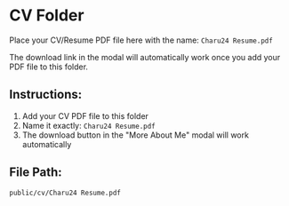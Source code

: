 # CV Folder

Place your CV/Resume PDF file here with the name: `Charu24 Resume.pdf`

The download link in the modal will automatically work once you add your PDF file to this folder.

## Instructions:
1. Add your CV PDF file to this folder
2. Name it exactly: `Charu24 Resume.pdf`
3. The download button in the "More About Me" modal will work automatically

## File Path:
`public/cv/Charu24 Resume.pdf`